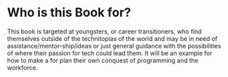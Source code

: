 # Who is this Book for?

This book is targeted at youngsters, or career transitioners, who find themselves outside of the technitopias of the world and may be in need of assistance/mentor-ship/ideas or just general guidance with the possibilities of where their passion for tech could lead them. It will be an example for how to make a for plan their own conquest of programming and the workforce.